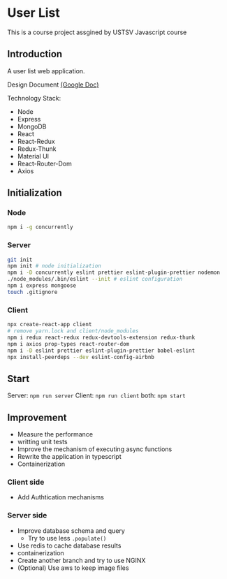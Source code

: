 # User List

This is a course project assgined by USTSV Javascript course

## Introduction

A user list web application.

Design Document [(Google Doc)](https://docs.google.com/document/d/1zxH7jPp4s4knfmZNDPJFIGaeDMrEUH9tlpdAafycWvg/edit?usp=sharing)

Technology Stack:

- Node
- Express
- MongoDB
- React
- React-Redux
- Redux-Thunk
- Material UI
- React-Router-Dom
- Axios

## Initialization

### Node

```bash
npm i -g concurrently
```

### Server

```bash
git init
npm init # node initialization
npm i -D concurrently eslint prettier eslint-plugin-prettier nodemon
./node_modules/.bin/eslint --init # eslint configuration
npm i express mongoose
touch .gitignore
```

### Client

```bash
npx create-react-app client
# remove yarn.lock and client/node_modules
npm i redux react-redux redux-devtools-extension redux-thunk
npm i axios prop-types react-router-dom
npm i -D eslint prettier eslint-plugin-prettier babel-eslint
npx install-peerdeps --dev eslint-config-airbnb
```

## Start

Server: `npm run server`
Client: `npm run client`
both: `npm start`

## Improvement

- Measure the performance
- writting unit tests
- Improve the mechanism of executing async functions
- Rewrite the application in typescript
- Containerization

### Client side

- Add Authtication mechanisms

### Server side

- Improve database schema and query
  - Try to use less `.populate()`
- Use redis to cache database results
- containerization
- Create another branch and try to use NGINX
- (Optional) Use aws to keep image files
